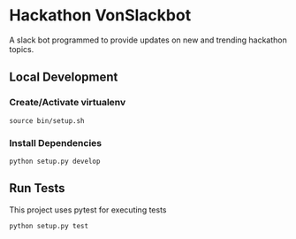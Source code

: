# Hackathon VonSlackbot

A slack bot programmed to provide updates on new and trending hackathon topics.

## Local Development

### Create/Activate virtualenv

`source bin/setup.sh`

### Install Dependencies

`python setup.py develop`

## Run Tests

This project uses pytest for executing tests

`python setup.py test`

